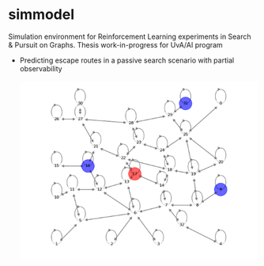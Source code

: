 # simmodel
Simulation environment for Reinforcement Learning experiments in Search & Pursuit on Graphs.
Thesis work-in-progress for UvA/AI program

* Predicting escape routes in a passive search scenario with partial observability</br></br>
![escape_demo](escape_route.gif)
